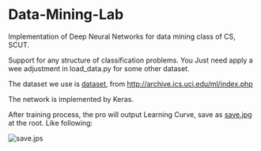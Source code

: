 # Data-Mining-Lab
Implementation of Deep Neural Networks for data mining class of CS, SCUT. 


Support for any structure of classification problems. You Just need apply a wee adjustment in load_data.py for some other dataset.

The dataset we use is [dataset](http://archive.ics.uci.edu/ml/datasets/Statlog+%28Image+Segmentation%29), from http://archive.ics.uci.edu/ml/index.php

The network is implemented by Keras.

After training process, the pro will output Learning Curve, save as [save.jpg](https://user-images.githubusercontent.com/25098957/56190441-c59a6b00-605c-11e9-81e2-b6016997d5a8.jpg) at the root. 
Like following:




![save.jps](https://user-images.githubusercontent.com/25098957/56190441-c59a6b00-605c-11e9-81e2-b6016997d5a8.jpg)

